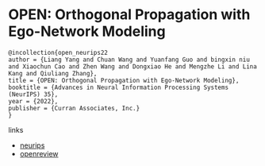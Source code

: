# OPEN: Orthogonal Propagation with Ego-Network Modeling

```
@incollection{open_neurips22
author = {Liang Yang and Chuan Wang and Yuanfang Guo and bingxin niu and Xiaochun Cao and Zhen Wang and Dongxiao He and Mengzhe Li and Lina Kang and Qiuliang Zhang},
title = {OPEN: Orthogonal Propagation with Ego-Network Modeling},
booktitle = {Advances in Neural Information Processing Systems (NeurIPS) 35},
year = {2022},
publisher = {Curran Associates, Inc.}
}
```

links
- [neurips](https://nips.cc/Conferences/2022/Schedule?showEvent=53793)
- [openreview](https://openreview.net/forum?id=G25uStbmC7)
